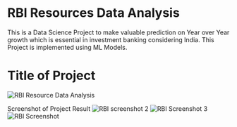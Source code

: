 # RBI Resources Data Analysis
This is a Data Science Project to make valuable prediction on Year over Year growth which is essential in investment banking considering India. This Project is implemented using ML Models.

# Title of Project
![RBI Resource Data Analysis](https://user-images.githubusercontent.com/67780234/126064591-dd73abb3-6119-4e68-8c33-b673d740675c.png)

Screenshot of Project Result
![RBI screenshot 2](https://user-images.githubusercontent.com/67780234/126064773-ebd68060-4bda-4546-9faa-2eda4bcd2501.png)
![RBI Screenshot 3](https://user-images.githubusercontent.com/67780234/126064774-24a2fec9-69ef-4f02-8870-a8c331c5f4a3.png)
![RBI Screenshot](https://user-images.githubusercontent.com/67780234/126064776-b72617ca-6013-47ff-bf21-f62da4caf4f8.png)
